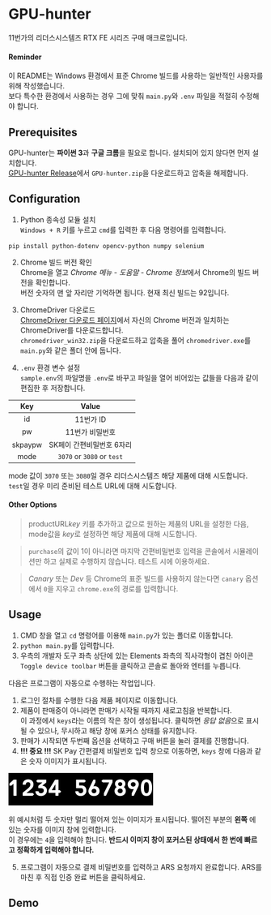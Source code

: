 # GPU-hunter
11번가의 리더스시스템즈 RTX FE 시리즈 구매 매크로입니다.
#### Reminder
이 README는 Windows 환경에서 표준 Chrome 빌드를 사용하는 일반적인 사용자를 위해 작성했습니다.  
보다 특수한 환경에서 사용하는 경우 그에 맞춰 `main.py`와 `.env` 파일을 적절히 수정해야 합니다.

## Prerequisites
GPU-hunter는 **파이썬 3**과 **구글 크롬**을 필요로 합니다. 설치되어 있지 않다면 먼저 설치합니다.  
[GPU-hunter Release](https://github.com/luftaquila/Web-Automation/releases/tag/1.0)에서 `GPU-hunter.zip`을 다운로드하고 압축을 해제합니다.

## Configuration
1. Python 종속성 모듈 설치  
`Windows + R` 키를 누르고 `cmd`를 입력한 후 다음 명령어를 입력합니다.  
```
pip install python-dotenv opencv-python numpy selenium
```

2. Chrome 빌드 버전 확인  
Chrome을 열고 *Chrome 메뉴 - 도움말 - Chrome 정보*에서 Chrome의 빌드 버전을 확인합니다.  
버전 숫자의 맨 앞 자리만 기억하면 됩니다. 현재 최신 빌드는 92입니다.

3. ChromeDriver 다운로드  
[ChromeDriver 다운로드 페이지](https://chromedriver.chromium.org/downloads)에서 자신의 Chrome 버전과 일치하는 ChromeDriver를 다운로드합니다.  
`chromedriver_win32.zip`을 다운로드하고 압축을 풀어 `chromedriver.exe`를 `main.py`와 같은 폴더 안에 둡니다.

4. `.env` 환경 변수 설정  
`sample.env`의 파일명을 `.env`로 바꾸고 파일을 열어 비어있는 값들을 다음과 같이 편집한 후 저장합니다.

|Key|Value|
|:-:|:---:|
|id|11번가 ID|
|pw|11번가 비밀번호|
|skpaypw|SK페이 간편비밀번호 6자리|
|mode|`3070` or `3080` or `test`|

mode 값이 `3070` 또는 `3080`일 경우 리더스시스템즈 해당 제품에 대해 시도합니다.  
`test`일 경우 미리 준비된 테스트 URL에 대해 시도합니다.
#### Other Options
> productURL*key* 키를 추가하고 값으로 원하는 제품의 URL을 설정한 다음, mode값을 *key*로 설정하면 해당 제품에 대해 시도합니다.

> `purchase`의 값이 1이 아니라면 마지막 간편비밀번호 입력을 콘솔에서 시뮬레이션만 하고 실제로 수행하지 않습니다. 테스트 시에 이용하세요.

> *Canary* 또는 *Dev* 등 Chrome의 표준 빌드를 사용하지 않는다면 `canary` 옵션에서 `0`을 지우고 `chrome.exe`의 경로를 입력합니다.

## Usage
1. CMD 창을 열고 `cd` 명령어를 이용해 `main.py`가 있는 폴더로 이동합니다.  
2. `python main.py`를 입력합니다.  
3. 우측의 개발자 도구 좌측 상단에 있는 Elements 좌측의 직사각형이 겹친 아이콘 `Toggle device toolbar` 버튼을 클릭하고 콘솔로 돌아와 엔터를 누릅니다.

다음은 프로그램이 자동으로 수행하는 작업입니다.
1. 로그인 절차를 수행한 다음 제품 페이지로 이동합니다.  
2. 제품이 판매중이 아니라면 판매가 시작될 때까지 새로고침을 반복합니다.  
이 과정에서 `keys`라는 이름의 작은 창이 생성됩니다. 클릭하면 *응답 없음*으로 표시될 수 있으나, 무시하고 해당 창에 포커스 상태를 유지합니다.
3. 판매가 시작되면 두번째 옵션을 선택하고 구매 버튼을 눌러 결제를 진행합니다.  
4. **!!! 중요 !!!** SK Pay 간편결제 비밀번호 입력 창으로 이동하면, `keys` 창에 다음과 같은 숫자 이미지가 표시됩니다.

<img src='skpay/ex.jpg'>

위 예시처럼 두 숫자만 멀리 떨어져 있는 이미지가 표시됩니다. 떨어진 부분의 **왼쪽** 에 있는 숫자를 이미지 창에 입력합니다.  
이 경우에는 `4`을 입력해야 합니다. **반드시 이미지 창이 포커스된 상태에서 한 번에 빠르고 정확하게 입력해야 합니다.**

5. 프로그램이 자동으로 결제 비밀번호를 입력하고 ARS 요청까지 완료합니다. ARS를 마친 후 직접 인증 완료 버튼을 클릭하세요.

## Demo
